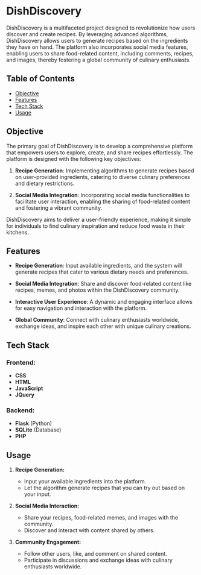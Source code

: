 # DishDiscovery

DishDiscovery is a multifaceted project designed to revolutionize how users discover and create recipes. By leveraging advanced algorithms, DishDiscovery allows users to generate recipes based on the ingredients they have on hand. The platform also incorporates social media features, enabling users to share food-related content, including comments, recipes, and images, thereby fostering a global community of culinary enthusiasts.

## Table of Contents

- [Objective](#objective)
- [Features](#features)
- [Tech Stack](#tech-stack)
- [Usage](#usage)

## Objective

The primary goal of DishDiscovery is to develop a comprehensive platform that empowers users to explore, create, and share recipes effortlessly. The platform is designed with the following key objectives:

1. **Recipe Generation**: Implementing algorithms to generate recipes based on user-provided ingredients, catering to diverse culinary preferences and dietary restrictions.

2. **Social Media Integration**: Incorporating social media functionalities to facilitate user interaction, enabling the sharing of food-related content and fostering a vibrant community.

DishDiscovery aims to deliver a user-friendly experience, making it simple for individuals to find culinary inspiration and reduce food waste in their kitchens.

## Features

- **Recipe Generation**: Input available ingredients, and the system will generate recipes that cater to various dietary needs and preferences.
  
- **Social Media Integration**: Share and discover food-related content like recipes, memes, and photos within the DishDiscovery community.
  
- **Interactive User Experience**: A dynamic and engaging interface allows for easy navigation and interaction with the platform.
  
- **Global Community**: Connect with culinary enthusiasts worldwide, exchange ideas, and inspire each other with unique culinary creations.

## Tech Stack

### Frontend:
- **CSS**
- **HTML**
- **JavaScript**
- **JQuery**

### Backend:
- **Flask** (Python)
- **SQLite** (Database)
- **PHP**

## Usage

1. **Recipe Generation:**
   - Input your available ingredients into the platform.
   - Let the algorithm generate recipes that you can try out based on your input.

2. **Social Media Interaction:**
   - Share your recipes, food-related memes, and images with the community.
   - Discover and interact with content shared by others.

3. **Community Engagement:**
   - Follow other users, like, and comment on shared content.
   - Participate in discussions and exchange ideas with culinary enthusiasts worldwide.
